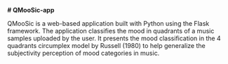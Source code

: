 **# QMooSic-app**

QMooSic is a web-based application built with Python using the Flask framework. The application classifies the mood in quadrants of a music samples uploaded by the user. It presents the mood classification in the 4 quadrants circumplex model by Russell (1980) to help generalize the subjectivity perception of mood categories in music.
